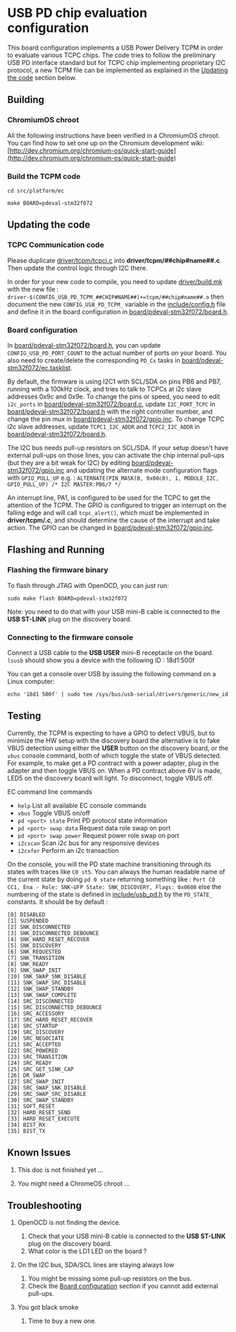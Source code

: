 USB PD chip evaluation configuration
====================================

This board configuration implements a USB Power Delivery TCPM
in order to evaluate various TCPC chips.
The code tries to follow the preliminary USB PD interface standard but for TCPC chip implementing proprietary I2C protocol, a new TCPM file can be implemented as explained in the [Updating the code](#Updating-the-code) section below.

Building
--------

### ChromiumOS chroot

All the following instructions have been verified in a ChromiumOS chroot.
You can find how to set one up on the Chromium development wiki:
[http://dev.chromium.org/chromium-os/quick-start-guide](http://dev.chromium.org/chromium-os/quick-start-guide)

### Build the TCPM code

`cd src/platform/ec`

`make BOARD=pdeval-stm32f072`


Updating the code
-----------------

### TCPC Communication code

Please duplicate [driver/tcpm/tcpci.c](../../driver/tcpm/tcpci.c) into **driver/tcpm/##chip#name##.c**.
Then update the control logic through I2C there.

In order for your new code to compile, you need to update [driver/build.mk](../../driver/build.mk) with the new file :
`driver-$(CONFIG_USB_PD_TCPM_##CHIP#NAME##)+=tcpm/##chip#name##.o`
then document the new `CONFIG_USB_PD_TCPM_` variable in the [include/config.h](../../include/config.h) file and define it in the board configuration in [board/pdeval-stm32f072/board.h](board.h).

### Board configuration

In [board/pdeval-stm32f072/board.h](board.h), you can update `CONFIG_USB_PD_PORT_COUNT` to the actual number of ports on your board.
You also need to create/delete the corresponding `PD_Cx` tasks in [board/pdeval-stm32f072/ec.tasklist](ec.tasklist).

By default, the firmware is using I2C1 with SCL/SDA on pins PB6 and PB7, running with a 100kHz clock, and tries to talk to TCPCs at i2c slave addresses 0x9c and 0x9e.
To change the pins or speed, you need to edit `i2c_ports` in [board/pdeval-stm32f072/board.c](board.c), update `I2C_PORT_TCPC` in [board/pdeval-stm32f072/board.h](board.h) with the right controller number, and change the pin mux in [board/pdeval-stm32f072/gpio.inc](gpio.inc). To change TCPC i2c slave addresses, update `TCPC1_I2C_ADDR` and `TCPC2_I2C_ADDR` in [board/pdeval-stm32f072/board.h](board.h).

The I2C bus needs pull-up resistors on SCL/SDA. If your setup doesn't have external pull-ups on those lines, you can activate the chip internal pull-ups (but they are a bit weak for I2C) by editing [board/pdeval-stm32f072/gpio.inc](gpio.inc) and updating the alternate mode configuration flags with `GPIO_PULL_UP` e.g. :
`ALTERNATE(PIN_MASK(B, 0x00c0), 1, MODULE_I2C,   GPIO_PULL_UP) /* I2C MASTER:PB6/7 */`

An interrupt line, PA1, is configured to be used for the TCPC to get the attention of the TCPM. The GPIO is configured to trigger an interrupt on the falling edge and will call `tcpc_alert()`, which must be implemented in **driver/tcpm/<vendor>.c**, and should determine the cause of the interrupt and take action. The GPIO can be changed in [board/pdeval-stm32f072/gpio.inc](gpio.inc).

Flashing and Running
--------------------

### Flashing the firmware binary

To flash through JTAG with OpenOCD, you can just run:

`sudo make flash BOARD=pdeval-stm32f072`

Note: you need to do that with your USB mini-B cable is connected to the **USB ST-LINK** plug on the discovery board.

### Connecting to the firmware console

Connect a USB cable to the **USB USER** mini-B receptacle on the board.
`lsusb` should show you a device with the following ID : 18d1:500f

You can get a console over USB by issuing the following command on a Linux computer:

`echo '18d1 500f' | sudo tee /sys/bus/usb-serial/drivers/generic/new_id`

Testing
-------

Currently, the TCPM is expecting to have a GPIO to detect VBUS, but to minimize the HW setup with the discovery board the alternative is to fake VBUS detection using either the **USER** button on the discovery board, or the `vbus` console command, both of which toggle the state of VBUS detected. For example, to make get a PD contract with a power adapter, plug in the adapter and then toggle VBUS on. When a PD contract above 6V is made, LED5 on the discovery board will light. To disconnect, toggle VBUS off.

EC command line commands

- `help`  List all available EC console commands
- `vbus`  Toggle VBUS on/off
- `pd <port> state`  Print PD protocol state information
- `pd <port> swap data`  Request data role swap on port
- `pd <port> swap power`  Request power role swap on port
- `i2cscan`  Scan i2c bus for any responsive devices
- `i2cxfer`  Perform an i2c transaction

On the console, you will the PD state machine transitioning through its states with traces like `C0 st5`.
You can always the human readable name of the current state by doing `pd 0 state` returning something like :
`Port C0 CC1, Ena - Role: SNK-UFP State: SNK_DISCOVERY, Flags: 0x0608`
else the numbering of the state is defined in [include/usb_pd.h](../../include/us_pd.h) by the `PD_STATE_` constants.
It should be by default :
```
[0] DISABLED
[1] SUSPENDED
[2] SNK_DISCONNECTED
[3] SNK_DISCONNECTED_DEBOUNCE
[4] SNK_HARD_RESET_RECOVER
[5] SNK_DISCOVERY
[6] SNK_REQUESTED
[7] SNK_TRANSITION
[8] SNK_READY
[9] SNK_SWAP_INIT
[10] SNK_SWAP_SNK_DISABLE
[11] SNK_SWAP_SRC_DISABLE
[12] SNK_SWAP_STANDBY
[13] SNK_SWAP_COMPLETE
[14] SRC_DISCONNECTED
[15] SRC_DISCONNECTED_DEBOUNCE
[16] SRC_ACCESSORY
[17] SRC_HARD_RESET_RECOVER
[18] SRC_STARTUP
[19] SRC_DISCOVERY
[20] SRC_NEGOCIATE
[21] SRC_ACCEPTED
[22] SRC_POWERED
[23] SRC_TRANSITION
[24] SRC_READY
[25] SRC_GET_SINK_CAP
[26] DR_SWAP
[27] SRC_SWAP_INIT
[28] SRC_SWAP_SNK_DISABLE
[29] SRC_SWAP_SRC_DISABLE
[30] SRC_SWAP_STANDBY
[31] SOFT_RESET
[32] HARD_RESET_SEND
[33] HARD_RESET_EXECUTE
[34] BIST_RX
[35] BIST_TX
```

Known Issues
------------

1. This doc is not finished yet ...

2. You might need a ChromeOS chroot ...

Troubleshooting
---------------

1. OpenOCD is not finding the device.

	1. Check that your USB mini-B cable is connected to the **USB ST-LINK** plug on the discovery board.
	2. What color is the LD1 LED on the board ?

1. On the I2C bus, SDA/SCL lines are staying always low

	1. You might be missing some pull-up resistors on the bus.
	1. Check the [Board configuration](#Board-configuration) section if you cannot add external pull-ups.

1. You got black smoke

	1. Time to buy a new one.

